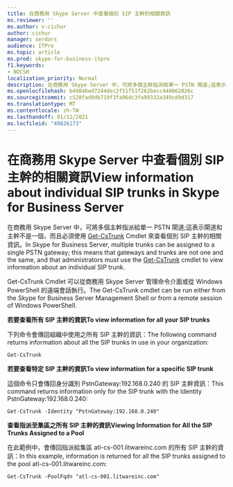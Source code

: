 ```yaml
---
title: 在商務用 Skype Server 中查看個別 SIP 主幹的相關資訊
ms.reviewer: ''
ms.author: v-cichur
author: cichur
manager: serdars
audience: ITPro
ms.topic: article
ms.prod: skype-for-business-itpro
f1.keywords:
- NOCSH
localization_priority: Normal
description: 在商務用 Skype Server 中，可將多個主幹指派給單一 PSTN 閘道;這表示閘道和主幹不是一或相同，管理員必須使用 Get-CsTrunk Cmdlet 來查看個別 SIP 主幹的相關資訊。
ms.openlocfilehash: b49846ed7244dec2f51f51f262becc440662026c
ms.sourcegitcommit: c528fad9db719f3fa96dc3fa99332a349cd9d317
ms.translationtype: MT
ms.contentlocale: zh-TW
ms.lasthandoff: 01/12/2021
ms.locfileid: "49826173"
---
```

# <a name="view-information-about-individual-sip-trunks-in-skype-for-business-server"></a><span data-ttu-id="af0d4-103">在商務用 Skype Server 中查看個別 SIP 主幹的相關資訊</span><span class="sxs-lookup"><span data-stu-id="af0d4-103">View information about individual SIP trunks in Skype for Business Server</span></span>

<span data-ttu-id="af0d4-104">在商務用 Skype Server 中，可將多個主幹指派給單一 PSTN 閘道;這表示閘道和主幹不是一個，而且必須使用 [Get-CsTrunk](https://docs.microsoft.com/powershell/module/skype/Get-CsTrunk) Cmdlet 來查看個別 SIP 主幹的相關資訊。</span><span class="sxs-lookup"><span data-stu-id="af0d4-104">In Skype for Business Server, multiple trunks can be assigned to a single PSTN gateway; this means that gateways and trunks are not one and the same, and that administrators must use the [Get-CsTrunk](https://docs.microsoft.com/powershell/module/skype/Get-CsTrunk) cmdlet to view information about an individual SIP trunk.</span></span>

<span data-ttu-id="af0d4-105">Get-CsTrunk Cmdlet 可以從商務用 Skype Server 管理命令介面或從 Windows PowerShell 的遠端會話執行。</span><span class="sxs-lookup"><span data-stu-id="af0d4-105">The Get-CsTrunk cmdlet can be run either from the  Skype for Business Server Management Shell or from a remote session of Windows PowerShell.</span></span>

<span data-ttu-id="af0d4-106">**若要查看所有 SIP 主幹的資訊**</span><span class="sxs-lookup"><span data-stu-id="af0d4-106">**To view information for all your SIP trunks**</span></span>

<span data-ttu-id="af0d4-107">下列命令會傳回組織中使用之所有 SIP 主幹的資訊：</span><span class="sxs-lookup"><span data-stu-id="af0d4-107">The following command returns information about all the SIP trunks in use in your organization:</span></span>

`Get-CsTrunk`

<span data-ttu-id="af0d4-108">**若要查看特定 SIP 主幹的資訊**</span><span class="sxs-lookup"><span data-stu-id="af0d4-108">**To view information for a specific SIP trunk**</span></span>

<span data-ttu-id="af0d4-109">這個命令只會傳回身分識別 PstnGateway:192.168.0.240 的 SIP 主幹資訊：</span><span class="sxs-lookup"><span data-stu-id="af0d4-109">This command returns information only for the SIP trunk with the Identity PstnGateway:192.168.0.240:</span></span>

`Get-CsTrunk -Identity "PstnGateway:192.168.0.240"`

<span data-ttu-id="af0d4-110">**查看指派至集區之所有 SIP 主幹的資訊**</span><span class="sxs-lookup"><span data-stu-id="af0d4-110">**Viewing Information for All the SIP Trunks Assigned to a Pool**</span></span>

<span data-ttu-id="af0d4-111">在此範例中，會傳回指派給集區 atl-cs-001.litwareinc.com 的所有 SIP 主幹的資訊：</span><span class="sxs-lookup"><span data-stu-id="af0d4-111">In this example, information is returned for all the SIP trunks assigned to the pool atl-cs-001.litwareinc.com:</span></span>

`Get-CsTrunk -PoolFqdn "atl-cs-001.litwareinc.com"`
